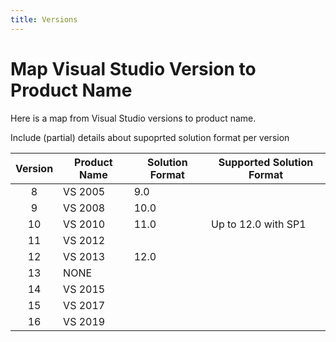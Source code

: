 ```yaml
---
title: Versions
---
```


# Map Visual Studio Version to Product Name

Here is a map from Visual Studio versions to product name.

Include (partial) details about supoprted solution format per version

| Version | Product Name | Solution Format | Supported Solution Format |
| :-----: | ------------ | --------------- | ------------------------- |
| 8       | VS 2005      | 9.0             |                           |
| 9       | VS 2008      | 10.0            |                           |
| 10      | VS 2010      | 11.0            | Up to 12.0 with SP1       |
| 11      | VS 2012      |                 |                           |
| 12      | VS 2013      | 12.0            |                           |
| 13      | NONE         |                 |                           |
| 14      | VS 2015      |                 |                           |
| 15      | VS 2017      |                 |                           |
| 16      | VS 2019      |                 |                           |
